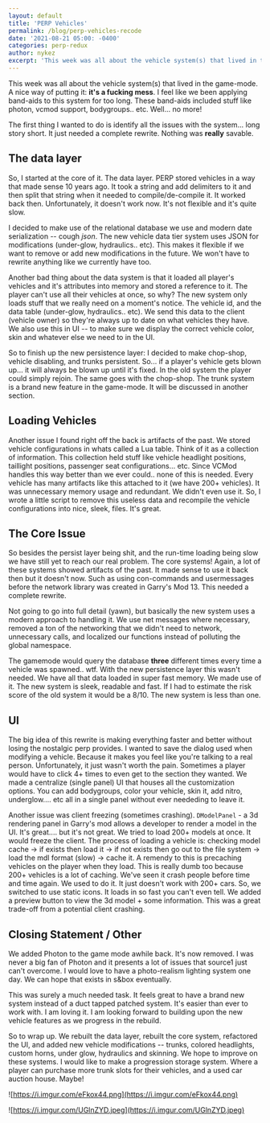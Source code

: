 ```yaml
---
layout: default
title: 'PERP Vehicles'
permalink: /blog/perp-vehicles-recode
date: '2021-08-21 05:00: -0400'
categories: perp-redux
author: nykez
excerpt: 'This week was all about the vehicle system(s) that lived in the game-mode.'
---
```


This week was all about the vehicle system(s) that lived in the game-mode. A nice way of putting it: __it's a fucking mess__. I feel like we been applying band-aids to this system for too long. These band-aids included stuff like photon, vcmod support, bodygroups.. etc. Well... no more!

The first thing I wanted to do is identify all the issues with the system... long story short. It just needed a complete rewrite. Nothing was **really** savable. 

## The data layer
So, I started at the core of it. The data layer. PERP stored vehicles in a way that made sense 10 years ago. It took a string and add delimiters to it and then split that string when it needed to compile/de-compile it. It worked back then. Unfortunately, it doesn't work now. It's not flexible and it's quite slow.

I decided to make use of the relational database we use and modern date serialization -- cough *json*. The new vehicle data tier system uses JSON for modifications (under-glow, hydraulics.. etc). This makes it flexible if we want to remove or add new modifications in the future. We won't have to rewrite anything like we currently have too. 

Another bad thing about the data system is that it loaded all player's vehicles and it's attributes into memory and stored a reference to it. The player can't use all their vehicles at once, so why? The new system only loads stuff that we really need on a moment's notice. The vehicle id, and the data table (under-glow, hydraulics.. etc). We send this data to the client (vehicle owner) so they're always up to date on what vehicles they have. We also use this in UI -- to make sure we display the correct vehicle color, skin and whatever else we need to in the UI. 

So to finish up the new persistence layer: I decided to make chop-shop, vehicle disabling, and trunks persistent. So... if a player's vehicle gets blown up... it will always be blown up until it's fixed. In the old system the player could simply rejoin. The same goes with the chop-shop. The trunk system is a brand new feature in the game-mode. It will be discussed in another section. 

## Loading Vehicles

Another issue I found right off the back is artifacts of the past. We stored vehicle configurations in whats called a Lua table. Think of it as a collection of information. This collection held stuff like vehicle headlight positions, taillight positions, passenger seat configurations... etc. Since VCMod handles this way better than we ever could.. none of this is needed. Every vehicle has many artifacts like this attached to it (we have 200+ vehicles). It was unnecessary memory usage and redundant. We didn't even use it. So, I wrote a little script to remove this useless data and recompile the vehicle configurations into nice, sleek, files. It's great. 

## The Core Issue
So besides the persist layer being shit, and the run-time loading being slow we have still yet to reach our real problem. The core systems! Again, a lot of these systems showed artifacts of the past. It made sense to use it back then but it doesn't now. Such as using con-commands and usermessages before the network library was created in Garry's Mod 13. This needed a complete rewrite. 

Not going to go into full detail (yawn), but basically the new system uses a modern approach to handling it. We use net messages where necessary, removed a ton of the networking that we didn't need to network, unnecessary calls, and localized our functions instead of polluting the global namespace. 

The gamemode would query the database __three__ different times every time a vehicle was spawned.. wtf. With the new persistence layer this wasn't needed. We have all that data loaded in super fast memory. We made use of it. The new system is sleek, readable and fast. If I had to estimate the risk score of the old system it would be a 8/10. The new system is less than one.

## UI
The big idea of this rewrite is making everything faster and better without losing the nostalgic perp provides. I wanted to save the dialog used when modifying a vehicle. Because it makes you feel like you're talking to a real person. Unfortunately, it just wasn't worth the pain. Sometimes a player would have to click 4+ times to even get to the section they wanted. We made a centralize (single panel) UI that houses all the customization options. You can add bodygroups, color your vehicle, skin it, add nitro, underglow.... etc all in a single panel without ever neededing to leave it.

Another issue was client freezing (sometimes crashing). ```DModelPanel``` - a 3d rendering panel in Garry's mod allows a developer to render a model in the UI. It's great.... but it's not great. We tried to load 200+ models at once. It would freeze the client. The process of loading a vehicle is: checking model cache -> if exists then load it -> if not exists then go out to the file system -> load the mdl format (slow) -> cache it. A remendy to this is precaching vehicles on the player when they load. This is really dumb too because 200+ vehicles is a lot of caching. We've seen it crash people before time and time again. We used to do it. It just doesn't work with 200+ cars. So, we switched to use static icons. It loads in so fast you can't even tell. We added a preview button to view the 3d model + some information. This was a great trade-off from a potential client crashing. 

## Closing Statement / Other
We added Photon to the game mode awhile back. It's now removed. I was never a big fan of Photon and it presents a lot of issues that source1 just can't overcome. I would love to have a photo-realism lighting system one day. We can hope that exists in s&box eventually. 

This was surely a much needed task. It feels great to have a brand new system instead of a duct tapped patched system. It's easier than ever to work with. I am loving it. I am looking forward to building upon the new vehicle features as we progress in the rebuild.

So to wrap up. We rebuilt the data layer, rebuilt the core system, refactored the UI, and added new vehicle modifications -- trunks, colored headlights, custom horns, under glow, hydraulics and skinning. We hope to improve on these systems. I would like to make a progression storage system. Where a player can purchase more trunk slots for their vehicles, and a used car auction house. Maybe! 


![https://i.imgur.com/eFkox44.png](https://i.imgur.com/eFkox44.png)

![https://i.imgur.com/UGlnZYD.jpeg](https://i.imgur.com/UGlnZYD.jpeg)